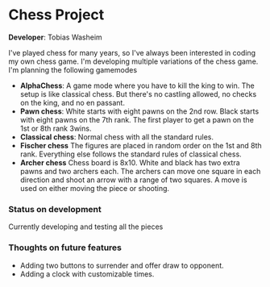 Chess Project
==============
**Developer**: Tobias Washeim

I've played chess for many years, 
so I've always been interested in 
coding my own chess game. I'm 
developing multiple variations of 
the chess game. I'm planning the 
following gamemodes
- **AlphaChess**: A game mode where you 
have to kill the king to win. The setup
is like classical chess. But there's no
castling allowed, no checks on the king, 
and no en passant.
- **Pawn chess**: White starts with eight
pawns on the 2nd row. Black starts with 
eight pawns on the 7th rank. The first 
player to get a pawn on the 1st or 8th 
rank 3wins. 
- **Classical chess**: Normal chess with 
all the standard rules. 
- **Fischer chess** The figures are placed
in random order on the 1st and 8th rank. 
Everything else follows the standard rules
of classical chess.
- **Archer chess** Chess board is 8x10. 
White and black has two extra pawns and
two archers each. The archers can move one
square in each direction and shoot an 
arrow with a range of two squares. A move 
is used on either moving the piece or 
shooting. 
### Status on development
Currently developing and testing all the 
pieces
### Thoughts on future features
- Adding two buttons to surrender and
offer draw to opponent.
- Adding a clock with customizable times.



